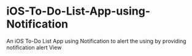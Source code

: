 # iOS-To-Do-List-App-using-Notification
An iOS To-Do List App using Notification to alert the using by providing notification alert View
